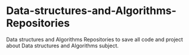 # Data-structures-and-Algorithms-Repositories
Data structures and Algorithms Repositories to save all code and project about Data structures and Algorithms subject.
